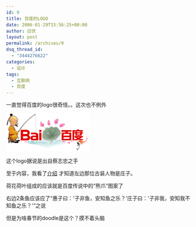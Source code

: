 ```yaml
---
id: 9
title: 百度的LOGO
date: 2006-01-29T15:56:25+00:00
author: 愆伏
layout: post
permalink: /archives/9
dsq_thread_id:
  - "3444276622"
categories:
  - 设计
tags:
  - 互联网
  - 百度
---
```

一直觉得百度的logo很奇怪。。这次也不例外

![baidu-logo](/wp-content/uploads/200601/31_233324_slogo_06chunjie.gif)

这个logo据说是出自蔡志忠之手

至于内容，我看了[介绍](http://logo.baidu.com/logo2006chunjie.html) 才知道左边那位古装人物是庄子。

荷花荷叶组成的应该就是百度传说中的“熊爪”图案了

右边2条鱼应该应了“惠子曰：'子非鱼，安知鱼之乐？'庄子曰：'子非我，安知我不知鱼之乐？'”之说

但是为啥春节的doodle是这个？摸不着头脑